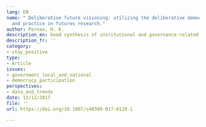 ```yaml
---
lang: EN
name: " Deliberative future visioning: utilizing the deliberative democracy theory
  and practice in futures research."
author: Pernaa, H. K.
description_en: Good synthesis of institutional and governance-related issues
description_fr: ''
category:
- stay_positive
type:
- Article
issues:
- government_local_and_national
- democracy_participation
perspectives:
- data_and_trends
date: 13/12/2017
file: ''
url: https://doi.org/10.1007/s40309-017-0129-1

---
```

